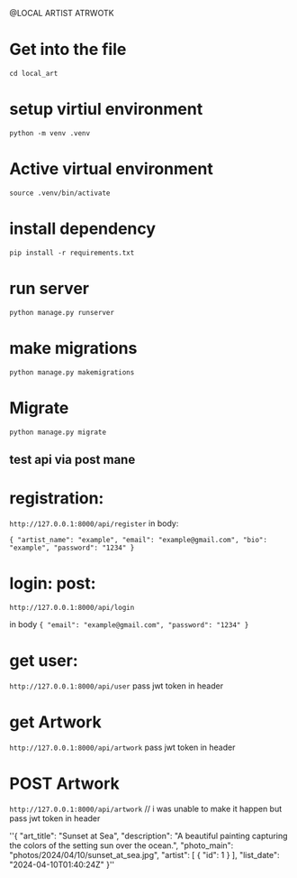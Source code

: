 @LOCAL ARTIST ATRWOTK

# Get into the file 
`cd local_art`
# setup virtiul environment
`python -m venv .venv`
# Active virtual environment
`source .venv/bin/activate`

# install dependency
`pip install -r requirements.txt`

# run server
`python manage.py runserver`

# make migrations
`python manage.py makemigrations`

# Migrate
`python manage.py migrate`

## test api via post mane

# registration:
`http://127.0.0.1:8000/api/register`
in body:

`{
    "artist_name": "example",
    "email": "example@gmail.com",
    "bio": "example",
    "password": "1234"
}`

# login: post:
`http://127.0.0.1:8000/api/login`

in body
`{
    "email": "example@gmail.com",
    "password": "1234"
}`

# get user:
`http://127.0.0.1:8000/api/user`
pass jwt token in header

# get Artwork 
`http://127.0.0.1:8000/api/artwork`
pass jwt token in header 

# POST Artwork 
`http://127.0.0.1:8000/api/artwork`  // i was unable to make it happen but
pass jwt token in header 

''{
    "art_title": "Sunset at Sea",
    "description": "A beautiful painting capturing the colors of the setting sun over the ocean.",
    "photo_main": "photos/2024/04/10/sunset_at_sea.jpg",
    "artist": [
            {
                "id": 1
            }
    ],
    "list_date": "2024-04-10T01:40:24Z"
}''

